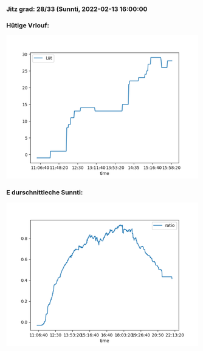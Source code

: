 ### Jitz grad: 28/33 (Sunnti, 2022-02-13 16:00:00

### Hütige Vrlouf:
![Graph](Today.png)

### E durschnittleche Sunnti:
![Graph](Sunnti.png)